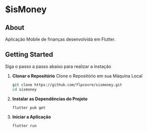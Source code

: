 # $isMoney

## About

Aplicação Mobile de finanças desenvolvida em Flutter.

## Getting Started

Siga o passo a passo abaixo para realizar a instação

1. **Clonar o Repositório**
    Clone o Repositório em sua Máquina Local
    ```bash
    git clone https://github.com/flpcovre/sismoney.git
    cd sismoney
    ```

2. **Instalar as Dependências do Projeto** 
    ```bash
    flutter pub get
    ```

3. **Iniciar a Aplicação**
    ```bash
    flutter run
    ```